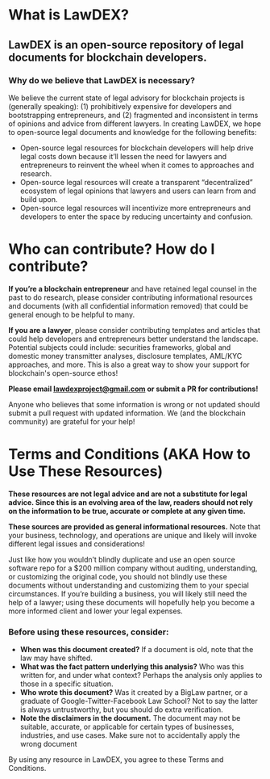 # What is LawDEX?

## LawDEX is an open-source repository of legal documents for blockchain developers. 

### Why do we believe that LawDEX is necessary? 

We believe the current state of legal advisory for blockchain projects is (generally speaking): (1) prohibitively expensive for developers and bootstrapping entrepreneurs, and (2) fragmented and inconsistent in terms of opinions and advice from different lawyers. In creating LawDEX, we hope to open-source legal documents and knowledge for the following benefits: 

* Open-source legal resources for blockchain developers will help drive legal costs down because it’ll lessen the need for lawyers and entrepreneurs to reinvent the wheel when it comes to approaches and research. 
* Open-source legal resources will create a transparent “decentralized” ecosystem of legal opinions that lawyers and users can learn from and build upon. 
* Open-source legal resources will incentivize more entrepreneurs and developers to enter the space by reducing uncertainty and confusion. 

# Who can contribute? How do I contribute?

**If you’re a blockchain entrepreneur** and have retained legal counsel in the past to do research, please consider contributing informational resources and documents (with all confidential information removed) that could be general enough to be helpful to many.

**If you are a lawyer**, please consider contributing templates and articles that could help developers and entrepreneurs better understand the landscape. Potential subjects could include: securities frameworks, global and domestic money transmitter analyses, disclosure templates, AML/KYC approaches, and more. This is also a great way to show your support for blockchain's open-source ethos!

**Please email lawdexproject@gmail.com or submit a PR for contributions!**

Anyone who believes that some information is wrong or not updated should submit a pull request with updated information. We (and the blockchain community) are grateful for your help! 


# Terms and Conditions (AKA How to Use These Resources)

**These resources are not legal advice and are not a substitute for legal advice. Since this is an evolving area of the law, readers should not rely on the information to be true, accurate or complete at any given time.**

**These sources are provided as general informational resources.** Note that your business, technology, and operations are unique and likely will invoke different legal issues and considerations! 

Just like how you wouldn’t blindly duplicate and use an open source software repo for a $200 million company without auditing, understanding, or customizing the original code, you should not blindly use these documents without understanding and customizing them to your special circumstances. If you’re building a business, you will likely still need the help of a lawyer; using these documents will hopefully help you become a more informed client and lower your legal expenses.  

### Before using these resources, consider:
* **When was this document created?** If a document is old, note that the law may have shifted.
* **What was the fact pattern underlying this analysis?** Who was this written for, and under what context? Perhaps the analysis only applies to those in a specific situation. 
* **Who wrote this document?** Was it created by a BigLaw partner, or a graduate of Google-Twitter-Facebook Law School? Not to say the latter is always untrustworthy, but you should do extra verification.
* **Note the disclaimers in the document.** The document may not be suitable, accurate, or applicable for certain types of businesses, industries, and use cases. Make sure not to accidentally apply the wrong document 

By using any resource in LawDEX, you agree to these Terms and Conditions. 
